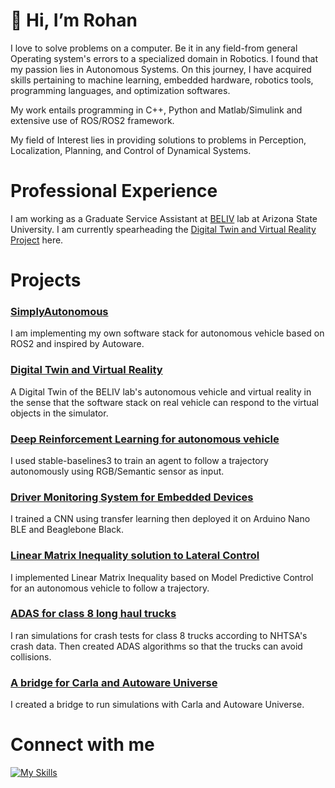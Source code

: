 # 👋 Hi, I’m Rohan #

I love to solve problems on a computer. Be it in any field-from general Operating system's errors to a specialized domain in Robotics. I found that my passion lies in Autonomous Systems. On this journey, I have acquired skills pertaining to machine learning, embedded hardware, robotics tools, programming languages, and optimization softwares.

My work entails programming in C++, Python and Matlab/Simulink and extensive use of ROS/ROS2 framework.

My field of Interest lies in providing solutions to problems in Perception, Localization, Planning, and Control of Dynamical Systems.

# Professional Experience #
I am working as a Graduate Service Assistant at [BELIV](https://faculty.engineering.asu.edu/jzhao/) lab at Arizona State University. I am currently spearheading the [Digital Twin and Virtual Reality Project](https://github.com/rohanNkhaire/carla_autoware_bridge) here.

# Projects #
### [SimplyAutonomous](https://github.com/rohanNkhaire/SimplyAutonomous) ###
I am implementing my own software stack for autonomous vehicle based on ROS2 and inspired by Autoware.

### [Digital Twin and Virtual Reality](https://github.com/rohanNkhaire/carla_autoware_bridge) ###
A Digital Twin of the BELIV lab's autonomous vehicle and virtual reality in the sense that the software stack on real vehicle can respond to the virtual objects in the simulator.

### [Deep Reinforcement Learning for autonomous vehicle](https://github.com/rohanNkhaire/RL_SB3_carla) ###
I used stable-baselines3 to train an agent to follow a trajectory autonomously using RGB/Semantic sensor as input.

### [Driver Monitoring System for Embedded Devices](https://github.com/rohanNkhaire/driver_monitoring_system) ###
I trained a CNN using transfer learning then deployed it on Arduino Nano BLE and Beaglebone Black.

### [Linear Matrix Inequality solution to Lateral Control](https://github.com/rohanNkhaire/LMI-MPC_lateral_control) ###
I implemented Linear Matrix Inequality based on Model Predictive Control for an autonomous vehicle to follow a trajectory.

### [ADAS for class 8 long haul trucks](https://github.com/rohanNkhaire/ADAS_class8_trucks) ###
I ran simulations for crash tests for class 8 trucks according to NHTSA's crash data. Then created ADAS algorithms so that the trucks can avoid collisions.

### [A bridge for Carla and Autoware Universe](https://github.com/rohanNkhaire/carla_autoware_bridge) ###
I created a bridge to run simulations with Carla and Autoware Universe.



# Connect with me #
[![My Skills](https://skillicons.dev/icons?i=linkedin)](https://www.linkedin.com/in/rohan-khaire/)




